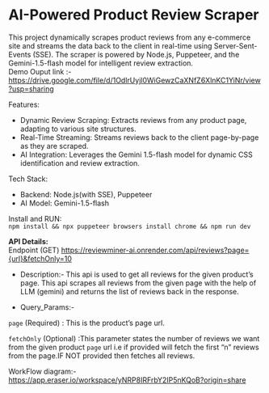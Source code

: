 # AI-Powered Product Review Scraper
This project dynamically scrapes product reviews from any e-commerce site and streams the data back to the client in real-time using Server-Sent-Events (SSE). The scraper is powered by Node.js, Puppeteer, and the Gemini-1.5-flash model for intelligent review extraction.<br>
Demo Ouput link :- https://drive.google.com/file/d/1OdlrUyjl0WiGewzCaXNfZ6XlnKC1YiNr/view?usp=sharing


Features: 
- Dynamic Review Scraping: Extracts reviews from any product page, adapting to various site structures.
- Real-Time Streaming: Streams reviews back to the client page-by-page as they are scraped.
- AI Integration: Leverages the Gemini 1.5-flash model for dynamic CSS identification and review extraction.
  
Tech Stack:
- Backend: Node.js(with SSE), Puppeteer
- AI Model: Gemini-1.5-flash
  
Install and RUN:<br>
`npm install && npx puppeteer browsers install chrome && npm run dev`


**API Details:**<br>
Endpoint (GET) https://reviewminer-ai.onrender.com/api/reviews?page={url}&fetchOnly=10

- Description:- This api is used to get all reviews for the given product’s page. This api scrapes all reviews from the given page with the help of LLM (gemini) and returns the list of reviews back in the response.

- Query_Params:-

 `page` (Required) : This is the product’s page url.

  `fetchOnly` (Optional) :This parameter states the number of reviews we want from the given product `page` url i.e if provided will fetch the first “n” reviews from the page.IF NOT provided then fetches all reviews.


WorkFlow diagram:-
https://app.eraser.io/workspace/yNRP8IRFrbY2IP5nKQoB?origin=share

